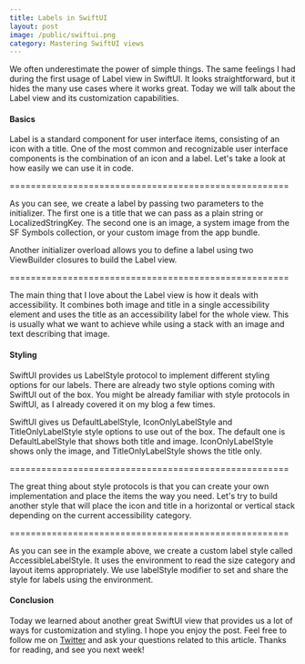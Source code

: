 ```yaml
---
title: Labels in SwiftUI
layout: post
image: /public/swiftui.png
category: Mastering SwiftUI views
---
```


We often underestimate the power of simple things. The same feelings I had during the first usage of Label view in SwiftUI. It looks straightforward, but it hides the many use cases where it works great. Today we will talk about the Label view and its customization capabilities.

#### Basics
Label is a standard component for user interface items, consisting of an icon with a title. One of the most common and recognizable user interface components is the combination of an icon and a label. Let's take a look at how easily we can use it in code.

=====================================================

As you can see, we create a label by passing two parameters to the initializer. The first one is a title that we can pass as a plain string or LocalizedStringKey. The second one is an image, a system image from the SF Symbols collection, or your custom image from the app bundle.

Another initializer overload allows you to define a label using two ViewBuilder closures to build the Label view.

=====================================================

The main thing that I love about the Label view is how it deals with accessibility. It combines both image and title in a single accessibility element and uses the title as an accessibility label for the whole view. This is usually what we want to achieve while using a stack with an image and text describing that image.

#### Styling
SwiftUI provides us LabelStyle protocol to implement different styling options for our labels. There are already two style options coming with SwiftUI out of the box. You might be already familiar with style protocols in SwiftUI, as I already covered it on my blog a few times.

SwiftUI gives us DefaultLabelStyle, IconOnlyLabelStyle and TitleOnlyLabelStyle style options to use out of the box. The default one is DefaultLabelStyle that shows both title and image. IconOnlyLabelStyle shows only the image, and TitleOnlyLabelStyle shows the title only.

=====================================================

The great thing about style protocols is that you can create your own implementation and place the items the way you need. Let's try to build another style that will place the icon and title in a horizontal or vertical stack depending on the current accessibility category.

=====================================================

As you can see in the example above, we create a custom label style called AccessibleLabelStyle. It uses the environment to read the size category and layout items appropriately. We use labelStyle modifier to set and share the style for labels using the environment.

#### Conclusion
Today we learned about another great SwiftUI view that provides us a lot of ways for customization and styling. I hope you enjoy the post. Feel free to follow me on [Twitter](https://twitter.com/mecid) and ask your questions related to this article. Thanks for reading, and see you next week!